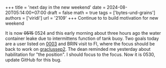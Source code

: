 +++
title = 'next day in the new weekend'
date = 2024-08-20T05:14:00+07:00
draft = false
math = true
tags = ['bytes-und-grains']
authors = ['viridi']
url = '2109'
+++
Continue to to build motivation for new weekend<!--more-->

It is now ~~0515~~ 0524 and this early morning about three hours ago the water container leake due to intermittens function of tank buoy. Two goals today are a user listed on [0003](../0003) and BRIN visit to FI, where the focus should be back to work on [graclussep2](https://github.com/dudung/graclussep2). The dean reminded me yesterday about habilitation for "the position". I should focus to the focus. Now it is 0530, update GitHub for this bug.
